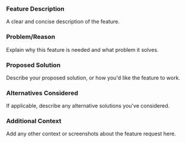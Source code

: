 ### Feature Description

A clear and concise description of the feature.

### Problem/Reason

Explain why this feature is needed and what problem it solves.

### Proposed Solution

Describe your proposed solution, or how you'd like the feature to work.

### Alternatives Considered

If applicable, describe any alternative solutions you've considered.

### Additional Context

Add any other context or screenshots about the feature request here.
